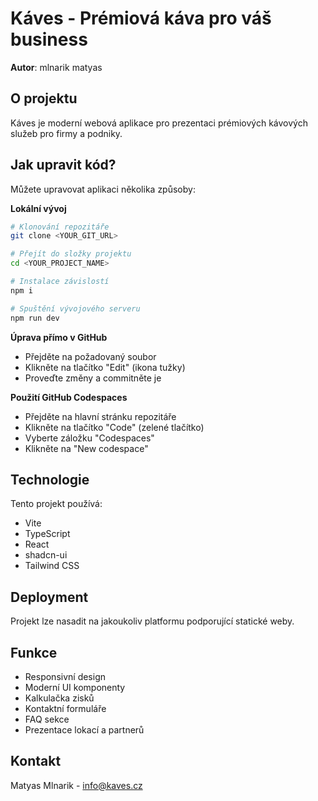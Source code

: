 # Káves - Prémiová káva pro váš business

**Autor**: mlnarik matyas

## O projektu

Káves je moderní webová aplikace pro prezentaci prémiových kávových služeb pro firmy a podniky.

## Jak upravit kód?

Můžete upravovat aplikaci několika způsoby:

**Lokální vývoj**

```sh
# Klonování repozitáře
git clone <YOUR_GIT_URL>

# Přejít do složky projektu
cd <YOUR_PROJECT_NAME>

# Instalace závislostí
npm i

# Spuštění vývojového serveru
npm run dev
```

**Úprava přímo v GitHub**

- Přejděte na požadovaný soubor
- Klikněte na tlačítko "Edit" (ikona tužky)
- Proveďte změny a commitněte je

**Použití GitHub Codespaces**

- Přejděte na hlavní stránku repozitáře
- Klikněte na tlačítko "Code" (zelené tlačítko)
- Vyberte záložku "Codespaces"
- Klikněte na "New codespace"

## Technologie

Tento projekt používá:

- Vite
- TypeScript
- React
- shadcn-ui
- Tailwind CSS

## Deployment

Projekt lze nasadit na jakoukoliv platformu podporující statické weby.

## Funkce

- Responsivní design
- Moderní UI komponenty
- Kalkulačka zisků
- Kontaktní formuláře
- FAQ sekce
- Prezentace lokací a partnerů

## Kontakt

Matyas Mlnarik - info@kaves.cz